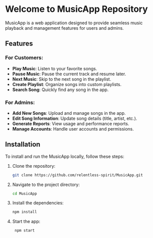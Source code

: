 # Welcome to MusicApp Repository

MusicApp is a web application designed to provide seamless music playback and management features for users and admins.

## Features

### For Customers:
- **Play Music**: Listen to your favorite songs.
- **Pause Music**: Pause the current track and resume later.
- **Next Music**: Skip to the next song in the playlist.
- **Create Playlist**: Organize songs into custom playlists.
- **Search Song**: Quickly find any song in the app.

### For Admins:
- **Add New Songs**: Upload and manage songs in the app.
- **Edit Song Information**: Update song details (title, artist, etc.).
- **Generate Reports**: View usage and performance reports.
- **Manage Accounts**: Handle user accounts and permissions.

## Installation

To install and run the MusicApp locally, follow these steps:

1. Clone the repository:
   ```bash
   git clone https://github.com/relentless-spirit/MusicApp.git
2. Navigate to the project directory:
   ```bash
   cd MusicApp
3. Install the dependencies:
   ```bash
   npm install
4. Start the app:
   ```bash
    npm start
